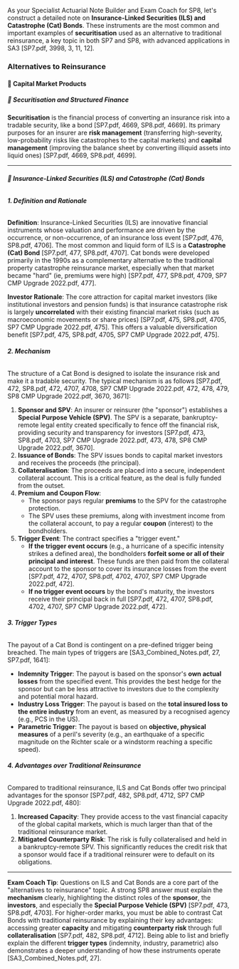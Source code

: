 As your Specialist Actuarial Note Builder and Exam Coach for SP8, let's construct a detailed note on **Insurance-Linked Securities (ILS) and Catastrophe (Cat) Bonds**. These instruments are the most common and important examples of **securitisation** used as an alternative to traditional reinsurance, a key topic in both SP7 and SP8, with advanced applications in SA3 \[SP7.pdf, 3998, 3, 11, 12\].

### **Alternatives to Reinsurance**

#### **🔹 Capital Market Products**

##### **🔸 Securitisation and Structured Finance**

**Securitisation** is the financial process of converting an insurance risk into a tradable security, like a bond \[SP7.pdf, 4669, SP8.pdf, 4669\]. Its primary purposes for an insurer are **risk management** (transferring high-severity, low-probability risks like catastrophes to the capital markets) and **capital management** (improving the balance sheet by converting illiquid assets into liquid ones) \[SP7.pdf, 4669, SP8.pdf, 4699\].

---

###### **🔹 Insurance-Linked Securities (ILS) and Catastrophe (Cat) Bonds**

###### **1\. Definition and Rationale**

**Definition**: Insurance-Linked Securities (ILS) are innovative financial instruments whose valuation and performance are driven by the occurrence, or non-occurrence, of an insurance loss event \[SP7.pdf, 476, SP8.pdf, 4706\]. The most common and liquid form of ILS is a **Catastrophe (Cat) Bond** \[SP7.pdf, 477, SP8.pdf, 4707\]. Cat bonds were developed primarily in the 1990s as a complementary alternative to the traditional property catastrophe reinsurance market, especially when that market became "hard" (ie, premiums were high) \[SP7.pdf, 477, SP8.pdf, 4709, SP7 CMP Upgrade 2022.pdf, 477\].

**Investor Rationale**: The core attraction for capital market investors (like institutional investors and pension funds) is that insurance catastrophe risk is largely **uncorrelated** with their existing financial market risks (such as macroeconomic movements or share prices) \[SP7.pdf, 475, SP8.pdf, 4705, SP7 CMP Upgrade 2022.pdf, 475\]. This offers a valuable diversification benefit \[SP7.pdf, 475, SP8.pdf, 4705, SP7 CMP Upgrade 2022.pdf, 475\].

###### **2\. Mechanism**

The structure of a Cat Bond is designed to isolate the insurance risk and make it a tradable security. The typical mechanism is as follows \[SP7.pdf, 472, SP8.pdf, 472, 4707, 4708, SP7 CMP Upgrade 2022.pdf, 472, 478, 479, SP8 CMP Upgrade 2022.pdf, 3670, 3671\]:

1. **Sponsor and SPV**: An insurer or reinsurer (the "sponsor") establishes a **Special Purpose Vehicle (SPV)**. The SPV is a separate, bankruptcy-remote legal entity created specifically to fence off the financial risk, providing security and transparency for investors \[SP7.pdf, 473, SP8.pdf, 4703, SP7 CMP Upgrade 2022.pdf, 473, 478, SP8 CMP Upgrade 2022.pdf, 3670\].  
2. **Issuance of Bonds**: The SPV issues bonds to capital market investors and receives the proceeds (the principal).  
3. **Collateralisation**: The proceeds are placed into a secure, independent collateral account. This is a critical feature, as the deal is fully funded from the outset.  
4. **Premium and Coupon Flow**:  
   * The sponsor pays regular **premiums** to the SPV for the catastrophe protection.  
   * The SPV uses these premiums, along with investment income from the collateral account, to pay a regular **coupon** (interest) to the bondholders.  
5. **Trigger Event**: The contract specifies a "trigger event."  
   * **If the trigger event occurs** (e.g., a hurricane of a specific intensity strikes a defined area), the bondholders **forfeit some or all of their principal and interest**. These funds are then paid from the collateral account to the sponsor to cover its insurance losses from the event \[SP7.pdf, 472, 4707, SP8.pdf, 4702, 4707, SP7 CMP Upgrade 2022.pdf, 472\].  
   * **If no trigger event occurs** by the bond's maturity, the investors receive their principal back in full \[SP7.pdf, 472, 4707, SP8.pdf, 4702, 4707, SP7 CMP Upgrade 2022.pdf, 472\].

###### **3\. Trigger Types**

The payout of a Cat Bond is contingent on a pre-defined trigger being breached. The main types of triggers are \[SA3\_Combined\_Notes.pdf, 27, SP7.pdf, 1641\]:

* **Indemnity Trigger**: The payout is based on the sponsor's **own actual losses** from the specified event. This provides the best hedge for the sponsor but can be less attractive to investors due to the complexity and potential moral hazard.  
* **Industry Loss Trigger**: The payout is based on the **total insured loss to the entire industry** from an event, as measured by a recognised agency (e.g., PCS in the US).  
* **Parametric Trigger**: The payout is based on **objective, physical measures** of a peril's severity (e.g., an earthquake of a specific magnitude on the Richter scale or a windstorm reaching a specific speed).

###### **4\. Advantages over Traditional Reinsurance**

Compared to traditional reinsurance, ILS and Cat Bonds offer two principal advantages for the sponsor \[SP7.pdf, 482, SP8.pdf, 4712, SP7 CMP Upgrade 2022.pdf, 480\]:

1. **Increased Capacity**: They provide access to the vast financial capacity of the global capital markets, which is much larger than that of the traditional reinsurance market.  
2. **Mitigated Counterparty Risk**: The risk is fully collateralised and held in a bankruptcy-remote SPV. This significantly reduces the credit risk that a sponsor would face if a traditional reinsurer were to default on its obligations.

---

**Exam Coach Tip**: Questions on ILS and Cat Bonds are a core part of the "alternatives to reinsurance" topic. A strong SP8 answer must explain the **mechanism** clearly, highlighting the distinct roles of the **sponsor**, the **investors**, and especially the **Special Purpose Vehicle (SPV)** \[SP7.pdf, 473, SP8.pdf, 4703\]. For higher-order marks, you must be able to contrast Cat Bonds with traditional reinsurance by explaining their key advantages: accessing greater **capacity** and mitigating **counterparty risk** through full **collateralisation** \[SP7.pdf, 482, SP8.pdf, 4712\]. Being able to list and briefly explain the different **trigger types** (indemnity, industry, parametric) also demonstrates a deeper understanding of how these instruments operate \[SA3\_Combined\_Notes.pdf, 27\].

